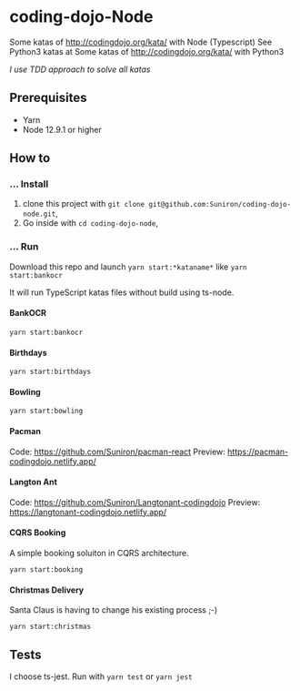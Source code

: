 # coding-dojo-Node

Some katas of <http://codingdojo.org/kata/> with Node (Typescript)
See Python3 katas at Some katas of <http://codingdojo.org/kata/> with Python3

_I use TDD approach to solve all katas_

## Prerequisites

- Yarn
- Node 12.9.1 or higher

## How to

### ... Install

1. clone this project with `git clone git@github.com:Suniron/coding-dojo-node.git`,
2. Go inside with `cd coding-dojo-node`,

### ... Run

Download this repo and launch `yarn start:*kataname*` like `yarn start:bankocr`

It will run TypeScript katas files without build using ts-node.

#### BankOCR

`yarn start:bankocr`

#### Birthdays

`yarn start:birthdays`

#### Bowling

`yarn start:bowling`

#### Pacman

Code: <https://github.com/Suniron/pacman-react>
Preview: <https://pacman-codingdojo.netlify.app/>

#### Langton Ant

Code: <https://github.com/Suniron/Langtonant-codingdojo>
Preview: <https://langtonant-codingdojo.netlify.app/>

#### CQRS Booking

A simple booking soluiton in CQRS architecture.

`yarn start:booking`

#### Christmas Delivery

Santa Claus is having to change his existing process ;-)

`yarn start:christmas`

## Tests

I choose ts-jest. Run with `yarn test` or `yarn jest`
